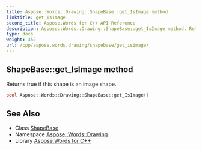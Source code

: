 ```yaml
---
title: Aspose::Words::Drawing::ShapeBase::get_IsImage method
linktitle: get_IsImage
second_title: Aspose.Words for C++ API Reference
description: Aspose::Words::Drawing::ShapeBase::get_IsImage method. Returns true if this shape is an image shape in C++.
type: docs
weight: 352
url: /cpp/aspose.words.drawing/shapebase/get_isimage/
---
```

## ShapeBase::get_IsImage method


Returns true if this shape is an image shape.

```cpp
bool Aspose::Words::Drawing::ShapeBase::get_IsImage()
```

## See Also

* Class [ShapeBase](../)
* Namespace [Aspose::Words::Drawing](../../)
* Library [Aspose.Words for C++](../../../)
